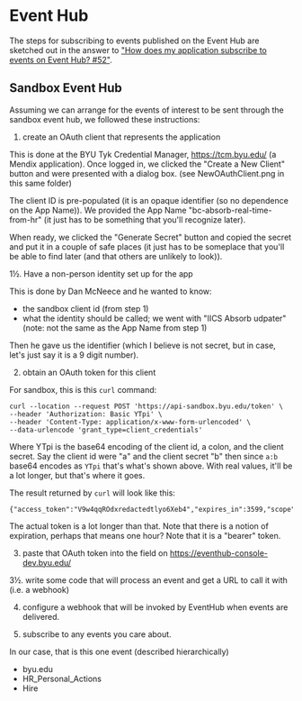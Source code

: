 # Event Hub

The steps for subscribing to events published on the Event Hub are sketched out 
in the answer to ["How does my application subscribe to events on Event Hub? #52"](https://github.com/byu-oit/appeng-questions/discussions/52).

## Sandbox Event Hub

Assuming we can arrange for the events of interest to be sent through the sandbox event hub, 
we followed these instructions:

1. create an OAuth client that represents the application

This is done at the BYU Tyk Credential Manager, https://tcm.byu.edu/
(a Mendix application). Once logged in, we clicked the "Create a New Client" button
and were presented with a dialog box. (see NewOAuthClient.png in this same folder)

The client ID is pre-populated (it is an opaque identifier (so no dependence on the App Name)).
We provided the App Name "bc-absorb-real-time-from-hr" (it just has to be something that you'll recognize later).

When ready, we clicked the "Generate Secret" button and copied the secret and put it in a couple of safe places
(it just has to be someplace that you'll be able to find later (and that others are unlikely to look)).

1½. Have a non-person identity set up for the app

This is done by Dan McNeece and he wanted to know:
- the sandbox client id (from step 1)
- what the identity should be called; we went with "IICS Absorb udpater" (note: not the same as the App Name from step 1)

Then he gave us the identifier (which I believe is not secret, but in case, let's just say it is a 9 digit number).

2. obtain an OAuth token for this client

For sandbox, this is this `curl` command:
```
curl --location --request POST 'https://api-sandbox.byu.edu/token' \
--header 'Authorization: Basic YTpi' \
--header 'Content-Type: application/x-www-form-urlencoded' \
--data-urlencode 'grant_type=client_credentials'
```

Where YTpi is the base64 encoding of the client id, a colon, and the client secret.
Say the client id were "a" and the client secret "b" then since `a:b` base64 encodes as `YTpi` that's what's shown above.
With real values, it'll be a lot longer, but that's where it goes.

The result returned by `curl` will look like this:
```
{"access_token":"V9w4qqROdxredactedtlyo6Xeb4","expires_in":3599,"scope":"","token_type":"bearer"}
```
The actual token is a lot longer than that. 
Note that there is a notion of expiration, perhaps that means one hour?
Note that it is a "bearer" token.

3. paste that OAuth token into the field on https://eventhub-console-dev.byu.edu/

3½. write some code that will process an event and get a URL to call it with (i.e. a webhook)

4. configure a webhook that will be invoked by EventHub when events are delivered.

5. subscribe to any events you care about.

In our case, that is this one event (described hierarchically)
- byu.edu
- HR_Personal_Actions
- Hire
  
